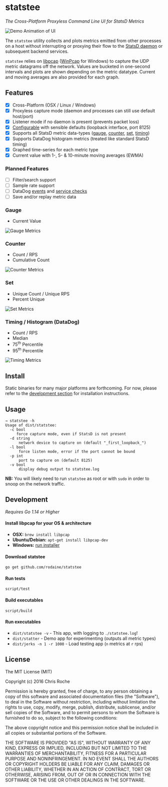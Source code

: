 # statstee

_The Cross-Platform Proxyless Command Line UI for StatsD Metrics_

![Demo Animation of UI](/example/images/demo.gif?raw=true)

The `statstee` utility collects and plots metrics emitted from other processes on a host without interrupting or proxying their flow to the [StatsD daemon][statsd] or subsequent backend services.

`statstee` relies on [libpcap][libpcap] ([WinPcap][winpcap] for Windows) to capture the UDP metric datagrams off the network. Values are bucketed in one-second intervals and plots are shown depending on the metric datatype. Current and moving averages are also provided for each graph.

## Features

- [x] Cross-Platform (OSX / Linux / Windows)
- [x] Proxyless capture mode (daemon and processes can still use default host/port)
- [x] Listener mode if no daemon is present (prevents packet loss)
- [x] [Configurable](#usage) with sensible defaults (loopback interface, port 8125)
- [x] Supports all StatsD metric data-types ([gauge](#gauge), [counter](#counter), [set](#set), [timing](#timing--histogram-datadog))
- [x] Supports DataDog histogram metrics (treated like standard StatsD timing)
- [x] Graphed time-series for each metric type
- [x] Current value with 1-, 5- & 10-minute moving averages (EWMA)

### Planned Features

- [ ] Filter/search support
- [ ] Sample rate support
- [ ] DataDog [events][dd-events] and [service checks][dd-checks]
- [ ] Save and/or replay metric data

### Gauge

* Current Value

![Gauge Metrics](/example/images/gauge.png?raw=true)

### Counter

* Count / RPS
* Cumulative Count

![Counter Metrics](/example/images/count.png?raw=true)

### Set

* Unique Count / Unique RPS
* Percent Unique

![Set Metrics](/example/images/set.png?raw=true)

### Timing / Histogram (DataDog)

* Count / RPS
* Median
* 75<sup>th</sup> Percentile
* 95<sup>th</sup> Percentile

![Timing Metrics](/example/images/timing.png?raw=true)

## Install

Static binaries for many major platforms are forthcoming. For now, please refer to the [development section](#development) for installation instructions.

## Usage

```
→ statstee -h
Usage of dist/statstee:
  -c bool
     force capture mode, even if StatsD is not present
  -d string
      network device to capture on (default "_first_loopback_")
  -l bool
      force listen mode, error if the port cannot be bound
  -p int
      port to capture on (default 8125)
  -v bool
      display debug output to statstee.log
```

**NB:** You will likely need to run `statstee` as root or with `sudo` in order to snoop on the network traffic.

## Development

_Requires Go 1.14 or Higher_

#### Install libpcap for your OS & architecture

* **OSX:** `brew install libpcap`
* **Ubuntu/Debian:** `apt-get install libpcap-dev`
* **Windows:** [run installer][winpcap-install]

#### Download statstee

`go get github.com/rodaine/statstee`

#### Run tests

`script/test`

#### Build executables

`script/build`

#### Run executables

* `dist/statstee -v` - This app, with logging to `./statstee.log`!
* `dist/statter` - Demo app for experimenting (outputs all metric types)
* `dist/jerks -n 1 -r 1000` - Load testing app (`n` metrics at `r` rps)

## License

The MIT License (MIT)

Copyright (c) 2016 Chris Roche

Permission is hereby granted, free of charge, to any person obtaining a copy of this software and associated documentation files (the "Software"), to deal in the Software without restriction, including without limitation the rights to use, copy, modify, merge, publish, distribute, sublicense, and/or sell copies of the Software, and to permit persons to whom the Software is furnished to do so, subject to the following conditions:

The above copyright notice and this permission notice shall be included in all copies or substantial portions of the Software.

THE SOFTWARE IS PROVIDED "AS IS", WITHOUT WARRANTY OF ANY KIND, EXPRESS OR IMPLIED, INCLUDING BUT NOT LIMITED TO THE WARRANTIES OF MERCHANTABILITY, FITNESS FOR A PARTICULAR PURPOSE AND NONINFRINGEMENT. IN NO EVENT SHALL THE AUTHORS OR COPYRIGHT HOLDERS BE LIABLE FOR ANY CLAIM, DAMAGES OR OTHER LIABILITY, WHETHER IN AN ACTION OF CONTRACT, TORT OR OTHERWISE, ARISING FROM, OUT OF OR IN CONNECTION WITH THE SOFTWARE OR THE USE OR OTHER DEALINGS IN THE SOFTWARE.

[statsd]:          https://github.com/etsy/statsd
[libpcap]:         http://www.tcpdump.org/
[winpcap]:         http://www.winpcap.org/
[winpcap-install]: http://www.winpcap.org/install/default.htm
[dd]:              https://www.datadoghq.com/
[dd-events]:       http://docs.datadoghq.com/guides/dogstatsd/#events-1
[dd-checks]:       http://docs.datadoghq.com/guides/dogstatsd/#service-checks
